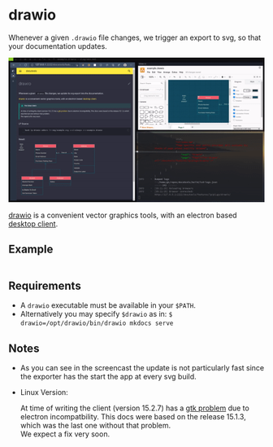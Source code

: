 # drawio

Whenever a given `.drawio` file changes, we trigger an export to svg, so that your documentation updates.

![](./img/drawio_update.mp4.gif)


[drawio](https://app.diagrams.net/) is a convenient vector graphics tools, with an electron based [desktop client](https://github.com/jgraph/drawio-desktop/releases).


## Example

```bash lp:drawio addsrc fn=img/example.svg eval=always src=example.drawio
```


## Requirements

- A `drawio` executable must be available in your `$PATH`.
- Alternatively you may specify `$drawio` as in: `$ drawio=/opt/drawio/bin/drawio mkdocs serve`

## Notes

- As you can see in the screencast the update is not particularly fast since the exporter has the
  start the app at every svg build.

- Linux Version:

    At time of writing the client (version 15.2.7) has a [gtk
    problem](https://github.com/jgraph/drawio-desktop/issues/706) due to electron incompatbility.
    This docs were based on the release 15.1.3, which was the last one without that problem.   
    We expect a fix very soon.








